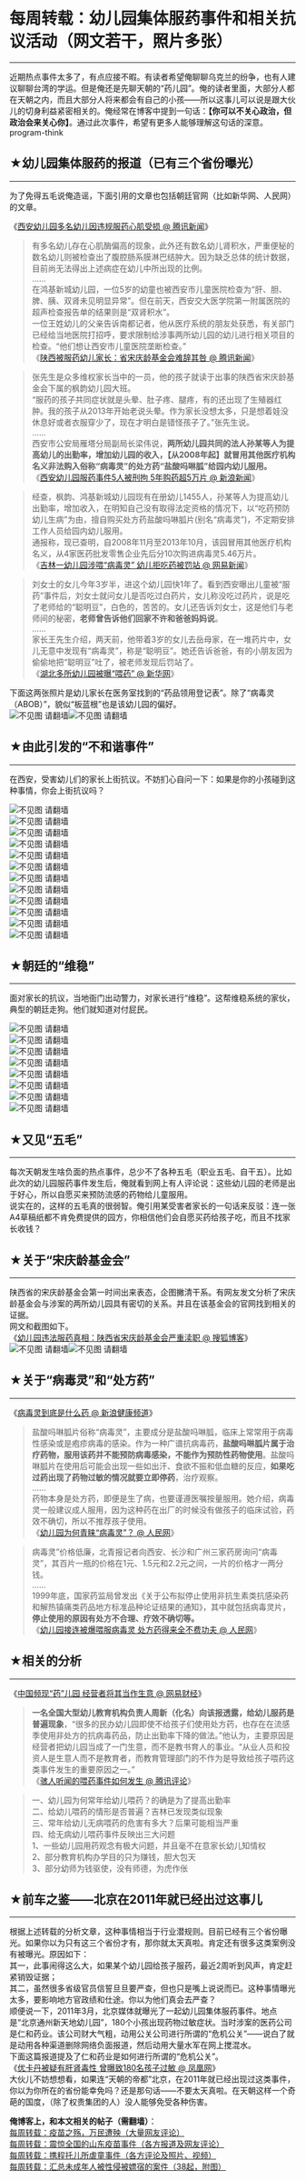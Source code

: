 # 每周转载：幼儿园集体服药事件和相关抗议活动（网文若干，照片多张） 

-----

 近期热点事件太多了，有点应接不暇。有读者希望俺聊聊乌克兰的纷争，也有人建议聊聊台湾的学运。但是俺还是先聊天朝的“药儿园”。俺的读者里面，大部分人都在天朝之内，而且大部分人将来都会有自己的小孩——所以这事儿可以说是跟大伙儿的切身利益紧密相关的。俺经常在博客中提到一句话：**【你可以不关心政治，但政治会来关心你】**。通过此次事件，希望有更多人能够理解这句话的深意。program-think  
   
   
 ## ★幼儿园集体服药的报道（已有三个省份曝光）
---------------------

  
 为了免得五毛说俺造谣，下面引用的文章也包括朝廷官网（比如新华网、人民网）的文章。  
   
 《[西安幼儿园多名幼儿因违规服药心肌受损 @ 腾讯新闻](http://news.qq.com/a/20140315/000781.htm)》  
 
> 有多名幼儿存在心肌酶偏高的现象，此外还有数名幼儿肾积水，严重便秘的数名幼儿则被检查出了腹腔肠系膜淋巴结肿大。因为缺乏总体的统计数据，目前尚无法得出上述病症在幼儿中所出现的比例。  
>  ......  
>  在鸿基新城幼儿园，一位5岁的幼童也被西安市儿童医院检查为“肝、胆、脾、胰、双肾未见明显异常”。但在前天，西安交大医学院第一附属医院的超声检查报告单的结果则是“双肾积水”。  
>  一位王姓幼儿的父亲告诉南都记者，他从医疗系统的朋友处获悉，有关部门已经给当地医院打招呼，要求限制给涉事两所幼儿园的幼儿进行相关项目的检查。“他们想让西安市儿童医院垄断检查。”  
 《[陕西被服药幼儿家长：省宋庆龄基金会难辞其咎 @ 腾讯新闻](http://news.qq.com/a/20140314/020233.htm)》  
 
> 张先生是众多维权家长当中的一员，他的孩子就读于出事的陕西省宋庆龄基金会下属的枫韵幼儿园大班。  
>  “服药的孩子共同症状就是头晕、肚子疼、腿疼，有的还出现了生殖器红肿。我的孩子从2013年开始老说头晕。作为家长没想太多，只是想着娃没休息好或者衣服穿少了，现在才明白是错怪孩子了。”张先生说。  
>  ......  
>  西安市公安局雁塔分局副局长梁伟说，**两所幼儿园共同的法人孙某等人为提高幼儿的出勤率，增加幼儿园的收入，【从2008年起】就冒用其他医疗机构名义非法购入俗称“病毒灵”的处方药“盐酸吗啉胍”给园内幼儿服用。**  
 《[西安幼儿园服药事件5人被刑拘 5年购药超5万片 @ 新浪新闻](http://news.sina.com.cn/c/2014-03-14/030329703281.shtml)》  
 
> 经查，枫韵、鸿基新城幼儿园现有在册幼儿1455人，孙某等人为提高幼儿出勤率，增加收入，在明知自己没有取得法定资格的情况下，以“吃药预防幼儿生病”为由，擅自购买处方药盐酸吗啉胍片(别名“病毒灵”)，不定期安排工作人员给园内幼儿服用。  
>  通报称，现已查明，自2008年11月至2013年10月，该园冒用其他医疗机构名义，从4家医药批发零售企业先后分10次购进病毒灵5.46万片。  
 《[吉林一幼儿园涉喂“病毒灵” 幼儿拒吃药被罚站 @ 网易新闻](http://news.163.com/14/0316/02/9NE4E1DF00014AEE.html)》  
 
> 刘女士的女儿今年3岁半，进这个幼儿园快1年了。看到西安曝出儿童被“服药”事件后，刘女士就问女儿是否吃过白药片，女儿称没吃过药片，说是吃了老师给的“聪明豆”，白色的，苦苦的。女儿还告诉刘女士，这是他们与老师间的秘密，**老师曾告诉他们回家不许和爸爸妈妈说**。  
>  ......  
>  家长王先生介绍，两天前，他带着3岁的女儿去岳母家，在一堆药片中，女儿无意中发现有“病毒灵”，称是“聪明豆”。她还告诉爸爸，有的小朋友因为偷偷地把“聪明豆”吐了，被老师发现后罚站了。  
 《[湖北多所幼儿园被曝“喂药” @ 新华网](http://news.xinhuanet.com/legal/2014-03/20/c_119869860.htm)》  
   
 下面这两张照片是幼儿家长在医务室找到的“药品领用登记表”。除了“病毒灵（ABOB）”，貌似“板蓝根”也是该幼儿园的偏好。  
 ![不见图 请翻墙](images/1J_aswjO2WDuxmUlet3qQLoaG0s7RODcb5teeuS2ZhSeKMPr96wOKGUCCYxMu6nPAy_Nx-mxzMNf5KsjIL9b3sUr9r3PSAsIwL3AjEQqEwr0oKQpEPQ4VN-oUNvW0jZV)![不见图 请翻墙](images/-5WENeUNmiGfJulAF9sU6wicK6rkTXMlw4jB8EsN_QDskiYdEJbhuhLxOBsIJr12MJqTNuH7Y8DeSAdWTwWGVOq3xFLNiHAHkiaIb85zlt4mAFAy-McvMBf8uxfA2kx3)  
   
 ## ★由此引发的“不和谐事件”
-------------

  
 在西安，受害幼儿们的家长上街抗议。不妨扪心自问一下：如果是你的小孩碰到这种事情，你会上街抗议吗？  
   
 ![不见图 请翻墙](images/-PU-Xo4FVio_dl6yoALCL76ss6ZZ9hxgTM0VfDUrUXFrKYHaiPE_58qMhRTFRJfGbwIs4dV6dYXeS8kOmbJxPuvLWm4hAZpk4i0wz0tTrmJ6G05vxeOg9HGGPXQPQfP5)  
 ![不见图 请翻墙](images/1_3N0jc8HECwUTJO_XsIbJz-g1BOq4ahFfHuFHre0zKGkgSZQKGnVWVdkuG4oQwNyiDj6RUgzXmzT9l_57_Z0JalSrkLh5ELPDoO75nYGOY33oKzlG5nkRKtbSw9E0SR)  
 ![不见图 请翻墙](images/v5_CZmCJmsqk_R2adwWkMgeM30OrQeublFc_465sirtL5YaSRLdqn9sUryercp72Db9C6So9veKlowoGQarR6jAkZ5-BSA0vG5Hs_SxoR79cnCv2VDPfuWc2zJMUoP_E)  
 ![不见图 请翻墙](images/2pAE49Duw0qjKNBi2WpLQrR4QOKUlMK9O0ki7WSNBMw2bhAneMlwzPJiIqkj9hdcjECOXZDROYUYXTsNSnRt8VceAoyWiQ6qfPBPUx-UTvv_qoAT31jSU0UjXMQD_YcW)  
 ![不见图 请翻墙](images/04n9g-2i4avdfEOXSbVkYxoOdwGbgGFVTeVnGIFjGIIlIMIl-9bk41VRTZ4XpSnsmONZDjJStkZeA_U0ohKTFKTqXBsZEAZOXQf8YQp4kqjjfjJUCxYnigdd6nmE-s0I)  
 ![不见图 请翻墙](images/qbIYc3MozrZc6K9Uy7pTHA_niK2wTEgzAOsGgI5T-p-ngnZNVQYaqP5Zff2WItHmVXM4H3Lj44Yq9BwkvgcoFoKo9wOYutVlwjid7w6ILlhQiWcVpirNg7rFxt4guzs9)  
 ![不见图 请翻墙](images/yKmc0s5FPJJHDh4oIwN6o2DuJjEj5w_l81e3IRhJECyWz4GtJLOTu4Wkuf0IQMShLEsUNff1CjW8Pt7pgx59uxWWLQ--zZiaSVcIgBf-X0UufWWOnSrMcFH2C-bn_C5-)  
 ![不见图 请翻墙](images/jd3gak5V4spFB1v2Yg3INB9QbAtVXuIZlITt_OP2v8VswYJvFaeT8ARBOBIfkn3xQf72VCSmmewOccyq00mgDSiiNmBe9I4ETpcViOdLxY3SMTMKvUWMjUtBRksREGUA)  
 ![不见图 请翻墙](images/gHgM-4s9ZfPrAEUY6k6e7D4LNEw0Y_kFLTv-U8V_jS-VhuX6aUIptxLH4GFr13oJYWTEko9KkLAaOrsatS8i6VVedw-shP4mfUCIunkp0XMmT9iP_Lq0tQycCl_VFYSj)  
 ![不见图 请翻墙](images/-GS6DcNxgSpLceIIqgbtMaZ2gZNR4W2SSmptS-9irXynBuvTVJxzvXcJRiGJpA_AsTxbVxfSLyh4k8EVKDYzzpgWq48M-cPTTUwXCIKyfziPVLy9dB23qsWRRNtYNdQ_)  
 ![不见图 请翻墙](images/imOYNWGvK3RFrDXhyGJJNm20QqAs562FxMrHrwXZwCWkLOECQkqKupA8RcKCesTR3gAlTcWDVaKKvPoyMXNqRgwo7m4oQxguEU1JOwqHlHGx2x2U6ybz0AZ7dXGX2NhE)  
 ![不见图 请翻墙](images/KoMIEC1FRs9AR0wZsCqhI0iRz7yZmnTf5twujJYZSH26B8SSWMQeJAZmKpoch1RF9TsAUHNFz8gPpo7CziYpRQQ2Z0rjwUhYMHFFIYwC3Vj-A0ry5QAUBznJdJhXySq3)  
   
 ## ★朝廷的“维稳”
--------

  
 面对家长的抗议，当地衙门出动警力，对家长进行“维稳”。这帮维稳系统的家伙，典型的朝廷走狗。他们就知道对付屁民。  
   
 ![不见图 请翻墙](images/BZ0ZRXTnqAmXSz4K04xmGZO9mnz2cx1J6DfgVzIATz461doLTYSFOUmSFq9Bg1aewvPvGW_v_lsKRwrlsXduqDobOWo9vbPqqeIgt31zRhd0y0UllnEOB9KqWABi3mX2)  
 ![不见图 请翻墙](images/8WgJTp-vKDAu9llXNXKOJ-m-XFfUFZH4R2wqB-9_g7xcYuVV4GyCNnNacwxrSOVoVutyxXgzCkAPCqZkDB-6wtNbR4NkZigz4nlKrPkKvsgDMI-TYDAr2r2OBOKjHN1D)  
 ![不见图 请翻墙](images/uahcjVPcCZZFGqGSKUVNJkXloXyagePefWxi5VfIlk0umN5fuVL-RSUizKEBKUW545hq-AEI1DGl8vC7r5QeHmxwCBIO7CmYmiGj7Yvx6ire5u8SmuzIFvfP8YpB3E8G)  
 ![不见图 请翻墙](images/yefrz8IHzDeonS5TVTZTmLOsFrECnKDDpDbuLLB0G8MjQJnbObdKA7jxPFoYvbmmc-UsrSnY5RMpb_XyInerdK36mchzRZiqxSEwV92lTYhJgV7r2KMjy8Cazk9xw7TE)  
 ![不见图 请翻墙](images/xLKHyfN6QmMHoFrQUuPPBPn1p-8w0_LLHekoWNQpluGv9EoN9FnpUzOhRey2Pe8q3sv6eFGW72EFrlUa11lpn8FrY7dzg2KTv75JYITP5xihS1YBBtU89GN3ORtheKja)  
 ![不见图 请翻墙](images/d2m5MD8LDAqK95B_9gbw1tQsyrZ2d4309bmpz7GXP3UGhTZr15dNPu1d_fipULGxg6_5p5Az8io11aTwpAE1L2bDTRxz3JxJan1BownBbRtRW0p-qN_QLfWZ4jaM7dVg)  
 ![不见图 请翻墙](images/SWpmfR5zzvLS0DgsEos_1vsnqWWZ7bI8k1HaJ5gFkCX6zdUM0lCxIWpNnEOfOm3CPAxqGIK9bg9Bu4LkDBtC8p8N_9xowBOla1-FZdhik52AgJ-OQnu1wTcldmKy2mqq)  
 ![不见图 请翻墙](images/9tQ5XKly-lXDNYCaWAPAmssryIiRFHbq1OtBs2ZiXamCGTN6jp4nwxSpH11co0-Uj5VpcVAP7yPbNJap6qTQfoV_8f2iny7jsR2K9iJC67COs9_gmmMe2cRo2kzSF7S_)  
   
 ## ★又见“五毛”
-------

  
 每次天朝发生啥负面的热点事件，总少不了各种五毛（职业五毛、自干五）。比如此次的幼儿园服药事件发生后，俺就看到网上有人评论说：这些幼儿园的老师是出于好心，所以自愿买来预防流感的药物给儿童服用。  
 说实在的，这样的五毛真的很弱智。俺引用某受害者家长的一句话来反驳：连一张A4草稿纸都不肯免费提供的园方，你相信他们会自愿买药给孩子吃，而且不找家长收钱？  
   
   
 ## ★关于“宋庆龄基金会”
-----------

  
 陕西省的宋庆龄基金会第一时间出来表态，企图撇清干系。有网友发文分析了宋庆龄基金会与涉案的两所幼儿园具有密切的关系。并且在该基金会的官网找到相关的证据。  
 网文和截图如下。  
 《[幼儿园违法服药真相：陕西省宋庆龄基金会严重渎职 @ 搜狐博客](http://showing0808.blog.sohu.com/301550768.html)》  
 ![不见图 请翻墙](images/gpeX80bWiPyqcwT7nCRgm2_gfl9o3QndhchwtKaKjUkEX5iUltjNdBCqFP5Ed_RJ6G1zrxIJzOn2nhpTaHG-2tDRxGs2znpy4scTv6WJ52YCSa_wVsJBGqKhoJgph9Yn)![不见图 请翻墙](images/DBTyTZEryWbQeUIt7mnW2nP7t33DYqLO8pTNmbPZbfGIiZCldaHWnAKEbAwUmuSAk7BE-tZ9MDLPmoUBRogy7iyK4pLL-n3ftaV2HrmtgtgqRKZbqxv9b3C6rGbh_Rcd)  
   
 ## ★关于“病毒灵”和“处方药”
--------------

  
 《[病毒灵到底是什么药 @ 新浪健康频道](http://health.sina.com.cn/d/2014-03-13/1218128042.shtml)》  
 
> 盐酸吗啉胍片俗称“病毒灵”，主要成分是盐酸吗啉胍，临床上常常用于病毒性感染或是疱疹病毒的感染。作为一种广谱抗病毒药，**盐酸吗啉胍片属于治疗药物，服用该药并不能预防病毒感染，不能作为预防性药物使用**。盐酸吗啉胍片在使用后可能会出现一些如出汗、食欲不振和低血糖的反应，**如果吃过药出现了药物过敏的情况就要立即停药**，治疗观察。  
>  ......  
>  药物本身是处方药，即便是生了病，也要谨遵医嘱按量服用。她介绍，病毒灵一般建议成人服用，因为这种药在出厂的时候没有做孩子的临床试验，药效不确切，所以不推荐孩子使用。  
 《[幼儿园为何青睐“病毒灵”？ @ 人民网](http://health.people.com.cn/n/2014/0317/c14739-24650092.html)》  
 
> 病毒灵”价格低廉，北青报记者向西安、长沙和广州三家药房询问“病毒灵”，其百片一瓶的价格在1元、1.5元和2.2元之间，一片的价格才一两分钱。  
>  ......  
>  1999年底，国家药监局曾发出《关于公布拟停止使用非抗生素类抗感染药和解热镇痛类药品地方标准品种论证结果的通知》，其中就包括病毒灵片，**停止使用的原因有处方不合理、疗效不确切等。**  
 《[幼儿园接连被爆喂服病毒灵 处方药得来全不费功夫 @ 人民网](http://legal.people.com.cn/n/2014/0319/c42510-24674595.html)》  
   
   
 ## ★相关的分析
------

  
 《[中国频现“药”儿园 经营者将其当作生意 @ 网易财经](http://money.163.com/14/0324/09/9O3GURHC002524T6.html)》  
 
> **一名全国大型幼儿教育机构负责人周新（化名）向该报透露，给幼儿服药是普遍现象**，“很多的民办幼儿园即使不给孩子们使用处方药，也存在在流感季使用非处方的抗病毒药品，防止出勤率下降的做法。”他认为，主要原因是经营者把幼儿园当成了一门生意，而不是教书育人的事业。“从业人员和投资人是生意人而不是教育者，而教育管理部门的不作为是导致给孩子喂药这类事件发生的重要原因之一。”  
 《[骇人听闻的喂药事件如何发生 @ 腾讯评论](http://view.news.qq.com/a/20140314/009093.htm)》  
 
> 一、幼儿园为何常年给幼儿喂药？的确是为了提高出勤率  
>  二、给幼儿喂药的情形是否普遍？吉林已发现类似现象  
>  三、常年给幼儿无病喂药的危害有多大？后果可能相当严重  
>  四、给无病幼儿喂药事件反映出三大问题  
>  1、一些幼儿园用药观念有极大问题，并且毫不在意家长幼儿知情权  
>  2、部分教育机构办学目的只为赚钱，胆大包天  
>  3、部分幼师为钱驱使，没有师德，为虎作伥  
   
 ## ★前车之鉴——北京在2011年就已经出过这事儿
-----------------------

  
 根据上述转载的分析文章，这种事情相当于行业潜规则。目前已经有三个省份曝光。如果你以为只有这三个省份才有，那你就太天真啦。肯定还有很多这类案例没有被曝光。原因如下：  
 其一，此事闹得这么大，如果某个幼儿园给孩子服药，最近2周听到风声，肯定赶紧销毁证据；  
 其二，虽然很多省级官员信誓旦旦要严查，但也只是嘴上说说而已。这种事情曝光太多，要影响地方官政绩和仕途。你以为他们真会去严查？  
 顺便说一下，2011年3月，北京媒体就曝光了一起幼儿园集体服药事件。地点是“北京通州新天地幼儿园”，180个小孩出现药物过敏症状。当时涉案的医药公司是仁和药业。该公司财大气粗，动用公关公司进行所谓的“危机公关”——说白了就是动用各种渠道删除网络负面报道，然后动用大量水军在网上搅混水。  
 下面这篇报道提及了仁和药业是如何进行所谓的“危机公关”。  
 《[优卡丹被疑有肝肾毒性 曾曝致180名孩子过敏 @ 凤凰网](http://fashion.ifeng.com/health/news/special/jiankang315yaopinanquandiaocha/detail_2013_01/31/21809707_0.shtml)》  
 大伙儿不妨想想看，如果连“天朝的帝都”北京，在2011年就已经出现过这类事件，你以为你所在的省份能幸免吗？还是那句话——不要太天真啦。在天朝这样一个奇葩的国度，（除了权贵集团的人）没人能够免受各种伤害。  
   
   
 **俺博客上，和本文相关的帖子（需翻墙）**：  
 [每周转载：疫苗之殇，万民遭殃（大量网友评论）](https://program-think.blogspot.com/2018/07/weekly-share-122.html)  
 [每周转载：震惊全国的山东疫苗事件（各方报道及网友评论）](https://program-think.blogspot.com/2016/03/weekly-share-99.html)  
 [每周转载：携程托儿所虐童事件（各方评论及照片、视频）](https://program-think.blogspot.com/2017/11/weekly-share-117.html)  
 [每周转载：汇总未成年人被性侵被嫖宿的案件（38起，附图）](https://program-think.blogspot.com/2013/05/weekly-share-51.html) 